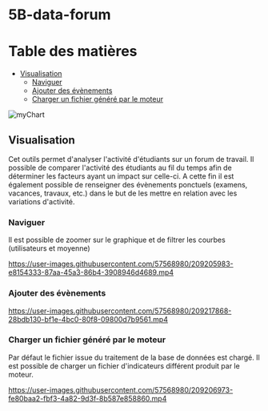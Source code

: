 # 5B-data-forum

# Table des matières
- [Visualisation](#visualisation)
  - [Naviguer](#naviguer)
  - [Ajouter des évènements](#ajouter-des-évènements)
  - [Charger un fichier généré par le moteur](#charger-un-fichier-généré-par-le-moteur)

![myChart](https://user-images.githubusercontent.com/57568980/208807429-08a6eafa-5506-46e4-8493-15660157b158.jpg)


## Visualisation

Cet outils permet d'analyser l'activité d'étudiants sur un forum de travail.
Il possible de comparer l'activité des étudiants au fil du temps afin de déterminer les facteurs ayant un impact sur celle-ci.
A cette fin il est également possible de renseigner des évènements ponctuels (examens, vacances, travaux, etc.) dans le but de les mettre en relation avec les variations d'activité.

### Naviguer

Il est possible de zoomer sur le graphique et de filtrer les courbes (utilisateurs et moyenne)

https://user-images.githubusercontent.com/57568980/209205983-e8154333-87aa-45a3-86b4-3908946d4689.mp4

### Ajouter des évènements

https://user-images.githubusercontent.com/57568980/209217868-28bdb130-bf1e-4bc0-80f8-09800d7b9561.mp4

### Charger un fichier généré par le moteur

Par défaut le fichier issue du traitement de la base de données est chargé.
Il est possible de charger un fichier d'indicateurs différent produit par le moteur.

https://user-images.githubusercontent.com/57568980/209206973-fe80baa2-fbf3-4a82-9d3f-8b587e858860.mp4

